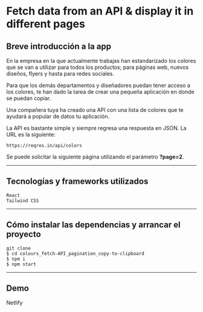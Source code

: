 # Fetch data from an API & display it in different pages

## Breve introducción a la app

En la empresa en la que actualmente trabajas han estandarizado los colores que se van a utilizar para todos los productos; para páginas web, nuevos diseños, flyers y hasta para redes sociales.

Para que los demás departamentos y diseñadores puedan tener acceso a los colores, te han dado la tarea de crear una pequeña aplicación en donde se puedan copiar.

Una compañera tuya ha creado una API con una lista de colores que te ayudará a popular de datos tu aplicación.

La API es bastante simple y siempre regresa una respuesta en JSON. La URL es la siguiente:
```
https://reqres.in/api/colors
```   

Se puede solicitar la siguiente página utilizando el parámetro **?page=2**.
***

## Tecnologías y frameworks utilizados   
```
React
Tailwind CSS
```
  

***
## Cómo instalar las dependencias y arrancar el proyecto
```
git clone
$ cd colours_fetch-API_pagination_copy-to-clipboard
$ npm i
$ npm start
```
***
## Demo
Netlify
